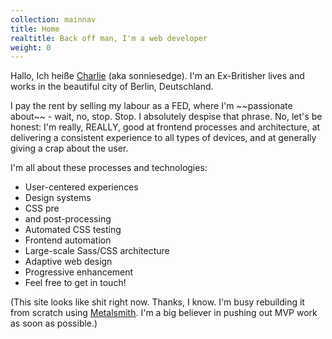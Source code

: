 ```yaml
---
collection: mainnav
title: Home
realtitle: Back off man, I'm a web developer
weight: 0
---
```


<div class="h-card">

<p>Hallo, Ich heiße <a href="/" rel="me">Charlie</a> (aka sonniesedge). I'm an Ex-Britisher lives and works in the beautiful city of Berlin, Deutschland.</p>

<p>I pay the rent by selling my labour as a FED, where I'm ~~passionate about~~ - wait, no, stop. Stop. I absolutely despise that phrase. No, let's be honest: I'm really, REALLY, good at frontend processes and architecture, at delivering a consistent experience to all types of devices, and at generally giving a crap about the user.</p>

<p>I'm all about these processes and technologies:</p>

<ul>
    <li>User-centered experiences</li>
    <li>Design systems</li>
    <li>CSS pre<li>and post-processing</li>
    <li>Automated CSS testing</li>
    <li>Frontend automation</li>
    <li>Large-scale Sass/CSS architecture</li>
    <li>Adaptive web design</li>
    <li>Progressive enhancement</li>
    <li>Feel free to get in touch!</li>
</ul>

<p>(This site looks like shit right now. Thanks, I know. I'm busy rebuilding it from scratch using <a href="https://github.com/segmentio/metalsmith" rel="noopener">Metalsmith</a>. I'm a big believer in pushing out MVP work as soon as possible.)</p>

</div>